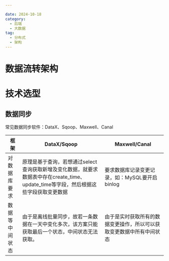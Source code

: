 ```yaml
---

date: 2024-10-18
category:
  - 后端
  - 大数据
tag:
  - 分布式
  - 架构
---
```


# 数据流转架构

# 技术选型

## 数据同步


常见数据同步软件：DataX、Sqoop、Maxwell、Canal

| 框架      | DataX/Sqoop                                                                      | Maxwell/Canal                      |
|---------|----------------------------------------------------------------------------------|------------------------------------|
| 对数据库要求  | 原理是基于查询，若想通过select查询获取新增及变化数据，就要求数据表中存在create_time、update_time等字段，然后根据这些字段获取变更数据 | 要求数据库记录变更记录，如：MySQL要开启binlog       |
| 数据等中间状态 | 由于是离线批量同步，故若一条数据在一天中变化多次，该方案只能获取最后一个状态，中间状态无法获取。                                 | 由于是实时获取所有的数据变更操作，所以可以获取变更数据中所有中间状态 |
